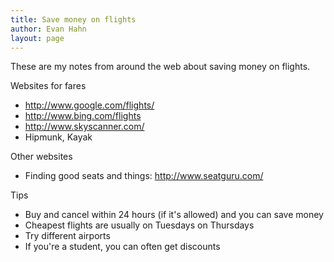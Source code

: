 ```yaml
---
title: Save money on flights
author: Evan Hahn
layout: page
---
```

These are my notes from around the web about saving money on flights.

Websites for fares

*   <http://www.google.com/flights/>
*   <http://www.bing.com/flights>
*   <http://www.skyscanner.com/>
*   Hipmunk, Kayak

Other websites

*   Finding good seats and things: <http://www.seatguru.com/>

Tips

*   Buy and cancel within 24 hours (if it's allowed) and you can save money
*   Cheapest flights are usually on Tuesdays on Thursdays
*   Try different airports
*   If you're a student, you can often get discounts